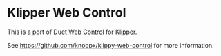 # Klipper Web Control

This is a port of [Duet Web Control](https://github.com/chrishamm/DuetWebControl) for [Klipper](https://github.com/KevinOConnor/klipper).

See https://github.com/knoopx/klippy-web-control for more information.
